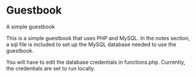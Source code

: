 # Guestbook
A simple guestbook

This is a simple guestbook that uses PHP and MySQL. In the notes section, a sql file is included to set up the MySQL database needed to use the guestbook.

You will have to edit the database credentials in functions.php. Currently, the credentials are set to run locally.
